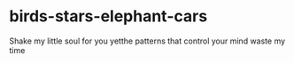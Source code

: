 # birds-stars-elephant-cars
Shake my little soul for you yetthe patterns that control your mind waste my time

